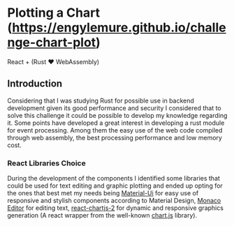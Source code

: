 # Plotting a Chart (https://engylemure.github.io/challenge-chart-plot)
 
React + (Rust ♥ WebAssembly)

## Introduction

Considering that I was studying Rust for possible use in backend development given its
good performance and security I considered that to solve this challenge it could be
possible to develop my knowledge regarding it. Some points have developed a great
interest in developing a rust module for event processing.
Among them the easy use of the web code compiled through web assembly, the best 
processing performance and low memory cost.

### React Libraries Choice

During the development of the components I identified some libraries that could 
be used for text editing and graphic plotting and ended up opting 
for the ones that best met my needs being [Material-Ui](https://www.npmjs.com/package/@material-ui/core)
for easy use of responsive and stylish components according to Material Design, 
[Monaco Editor](https://www.npmjs.com/package/@monaco-editor/react#editor) for 
editing text, [react-chartjs-2](https://www.npmjs.com/package/react-chartjs-2) 
for dynamic and responsive graphics generation (A react wrapper from the well-known 
[chart.js](https://www.npmjs.com/package/chart.js) library).
